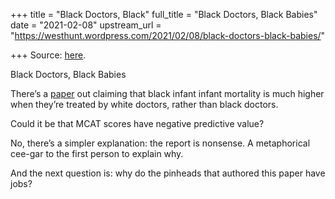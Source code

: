 +++
title = "Black Doctors, Black"
full_title = "Black Doctors, Black Babies"
date = "2021-02-08"
upstream_url = "https://westhunt.wordpress.com/2021/02/08/black-doctors-black-babies/"

+++
Source: [here](https://westhunt.wordpress.com/2021/02/08/black-doctors-black-babies/).

Black Doctors, Black Babies

There’s a [paper](https://www.pnas.org/content/117/35/21194) out
claiming that black infant infant mortality is much higher when they’re
treated by white doctors, rather than black doctors.

Could it be that MCAT scores have negative predictive value?

No, there’s a simpler explanation: the report is nonsense. A
metaphorical cee-gar to the first person to explain why.

And the next question is: why do the pinheads that authored this paper
have jobs?

